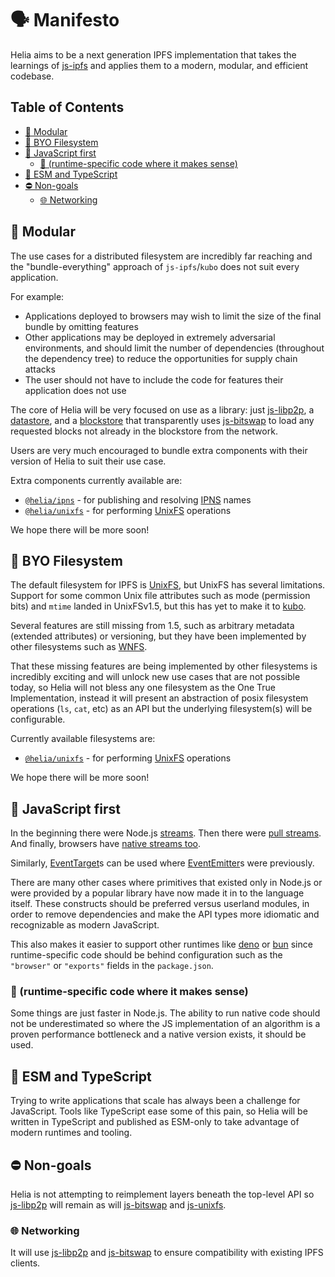 # 🗣️ Manifesto <!-- omit in toc -->

Helia aims to be a next generation IPFS implementation that takes the learnings of [js-ipfs] and applies them to a modern, modular, and efficient codebase.

## Table of Contents <!-- omit in toc -->

- [🧱 Modular](#-modular)
- [📁 BYO Filesystem](#-byo-filesystem)
- [🥇 JavaScript first](#-javascript-first)
  - [🚀 (runtime-specific code where it makes sense)](#-runtime-specific-code-where-it-makes-sense)
- [📜 ESM and TypeScript](#-esm-and-typescript)
- [⛔ Non-goals](#-non-goals)
  - [🌐 Networking](#-networking)

## 🧱 Modular

The use cases for a distributed filesystem are incredibly far reaching and the "bundle-everything" approach of `js-ipfs`/`kubo` does not suit every application.

For example:

- Applications deployed to browsers may wish to limit the size of the final bundle by omitting features
- Other applications may be deployed in extremely adversarial environments, and should limit the number of dependencies (throughout the dependency tree) to reduce the opportunities for supply chain attacks
- The user should not have to include the code for features their application does not use

The core of Helia will be very focused on use as a library: just [js-libp2p], a [datastore], and a [blockstore] that transparently uses [js-bitswap] to load any requested blocks not already in the blockstore from the network.

Users are very much encouraged to bundle extra components with their version of Helia to suit their use case.

Extra components currently available are:

- [`@helia/ipns`](https://github.com/ipfs/helia-ipns) - for publishing and resolving [IPNS] names
- [`@helia/unixfs`](https://github.com/ipfs/helia-unixfs) - for performing [UnixFS] operations

We hope there will be more soon!

## 📁 BYO Filesystem

The default filesystem for IPFS is [UnixFS](https://github.com/ipfs/specs/blob/main/UNIXFS.md), but UnixFS has several limitations. Support for some common Unix file attributes such as mode (permission bits) and `mtime` landed in UnixFSv1.5, but this has yet to make it to [kubo].

Several features are still missing from 1.5, such as arbitrary metadata (extended attributes) or versioning, but they have been implemented by other filesystems such as [WNFS](https://guide.fission.codes/developers/webnative/file-system-wnfs).

That these missing features are being implemented by other filesystems is incredibly exciting and will unlock new use cases that are not possible today, so Helia will not bless any one filesystem as the One True Implementation, instead it will present an abstraction of posix filesystem operations (`ls`, `cat`, etc) as an API but the underlying filesystem(s) will be configurable.

Currently available filesystems are:

- [`@helia/unixfs`](https://github.com/ipfs/helia-unixfs) - for performing [UnixFS] operations

We hope there will be more soon!

## 🥇 JavaScript first

In the beginning there were Node.js [streams](https://nodejs.org/api/stream.html#readable-streams). Then there were [pull streams](https://www.npmjs.com/package/pull-stream). And finally, browsers have [native streams too](https://developer.mozilla.org/en-US/docs/Web/API/ReadableStream).

Similarly, [EventTarget](https://developer.mozilla.org/en-US/docs/Web/API/EventTarget)s can be used where [EventEmitter](https://nodejs.org/api/events.html#class-eventemitter)s were previously.

There are many other cases where primitives that existed only in Node.js or were provided by a popular library have now made it in to the language itself. These constructs should be preferred versus userland modules, in order to remove dependencies and make the API types more idiomatic and recognizable as modern JavaScript.

This also makes it easier to support other runtimes like [deno](https://deno.land/) or [bun](https://bun.sh/) since runtime-specific code should be behind configuration such as the `"browser"` or `"exports"` fields in the `package.json`.

### 🚀 (runtime-specific code where it makes sense)

Some things are just faster in Node.js. The ability to run native code should not be underestimated so where the JS implementation of an algorithm is a proven performance bottleneck and a native version exists, it should be used.

## 📜 ESM and TypeScript

Trying to write applications that scale has always been a challenge for JavaScript. Tools like TypeScript ease some of this pain, so Helia will be written in TypeScript and published as ESM-only to take advantage of modern runtimes and tooling.

## ⛔ Non-goals

Helia is not attempting to reimplement layers beneath the top-level API so [js-libp2p] will remain as will [js-bitswap] and [js-unixfs].

### 🌐 Networking

It will use [js-libp2p] and [js-bitswap] to ensure compatibility with existing IPFS clients.

[js-ipfs]: https://github.com/ipfs/js-ipfs
[js-libp2p]: https://github.com/libp2p/js-libp2p
[js-bitswap]: https://github.com/ipfs/js-ipfs-bitswap
[blockstore]: https://github.com/ipfs/js-stores/tree/master/packages/interface-blockstore
[datastore]: https://github.com/ipfs/js-stores/tree/master/packages/interface-datastore
[kubo]: https://github.com/ipfs/kubo
[IPNS]: https://docs.ipfs.tech/concepts/ipns/
[UnixFS]: https://github.com/ipfs/specs/blob/main/UNIXFS.md
[js-unixfs]: https://github.com/ipfs/js-ipfs-unixfs
